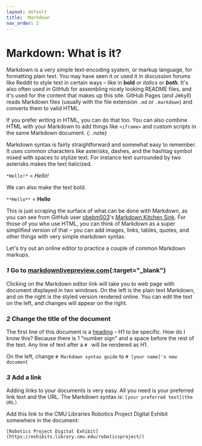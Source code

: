 ```yaml
---
layout: default
title:  Markdown
nav_order: 2
---
```

# Markdown: What is it?

Markdown is a very simple text-encoding system, or markup language, for formatting plain text. You may have seen it or used it in discussion forums like Reddit to style text in certain ways – like in **bold** or *italics* or ***both***. It's also often used in GitHub for assembling nicely looking README files, and it's used for the content that makes up this site. GitHub Pages (and Jekyll) reads Markdown files (usually with the file extension `.md` or `.markdown`) and converts them to valid HTML.

If you prefer writing in HTML, you can do that too. You can also combine HTML with your Markdown to add things like `<iframe>` and custom scripts in the same Markdown document.
{: .note}

Markdown syntax is fairly straightforward and somewhat easy to remember. It uses common characters like asterisks, dashes, and the hashtag symbol mixed with spaces to stylize text. For instance text surrounded by two asterisks makes the text italicized.

`*Hello!*` = *Hello!*

We can also make the text bold.

`**Hello**` = **Hello**

This is just scraping the surface of what can be done with Markdown, as you can see from GitHub user [obebm503](https://github.com/obedm503)'s [Markdown Kitchen Sink](https://github.com/obedm503/markdown-kitchen-sink). For those of you who use HTML, you can think of Markdown as a super simplified version of that – you can add images, links, tables, quotes, and other things with very simple markdown syntax.

Let's try out an online editor to practice a couple of common Markdown markups.

### *1* Go to [markdownlivepreview.com](https://markdownlivepreview.com/){:target="_blank"}

Clicking on the Markdown editor link will take you to web page with document displayed in two windows. On the left is the plain text Markdown, and on the right is the styled version rendered online. You can edit the text on the left, and changes will appear on the right.

### *2* Change the title of the document

The first line of this document is a [heading](https://www.w3.org/WAI/tutorials/page-structure/headings/) – H1 to be specific. How do I know this? Because there is 1 "number sign" and a space before the rest of the text. Any line of text after a `# ` will be rendered as H1.

On the left, change `# Markdown syntax guide` to `# [your name]'s new document`

### *3* Add a link

Adding links to your documents is very easy. All you need is your preferred link text and the URL. The Markdown syntax is:
`[your preferred text](the URL)`

Add this link to the CMU Libraries Robotics Project Digital Exhibit somewhere in the document:

`[Robotics Project Digital Exhibit](https://exhibits.library.cmu.edu/roboticsproject/)`
